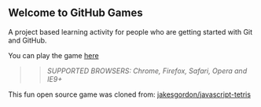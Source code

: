 ## Welcome to GitHub Games

A project based learning activity for people who are getting started with Git and GitHub.

You can play the game [here](https://hiscloud.github.io/github-games/)

>> _*SUPPORTED BROWSERS*: Chrome, Firefox, Safari, Opera and IE9+_

This fun open source game was cloned from: [jakesgordon/javascript-tetris](https://github.com/jakesgordon/javascript-tetris)
